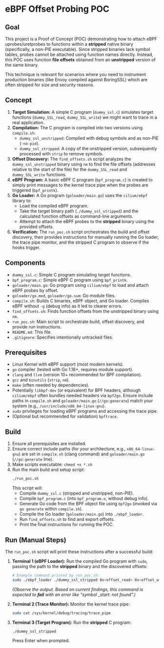 # eBPF Offset Probing POC

## Goal

This project is a Proof of Concept (POC) demonstrating how to attach eBPF uprobes/uretprobes to functions within a **stripped** native binary (specifically, a non-PIE executable). Since stripped binaries lack symbol tables, probes cannot be attached using function names directly. Instead, this POC uses function **file offsets** obtained from an **unstripped** version of the same binary.

This technique is relevant for scenarios where you need to instrument production binaries (like Envoy compiled against BoringSSL) which are often stripped for size and security reasons.

## Concept

1.  **Target Simulation:** A simple C program (`dummy_ssl.c`) simulates target functions (`dummy_SSL_read`, `dummy_SSL_write`) we might want to trace in a real application.
2.  **Compilation:** The C program is compiled into two versions using `compile.sh`:
    * `dummy_ssl_unstripped`: Compiled with debug symbols and as non-PIE (`-no-pie`).
    * `dummy_ssl_stripped`: A copy of the unstripped version, subsequently processed with `strip` to remove symbols.
3.  **Offset Discovery:** The `find_offsets.sh` script analyzes the `dummy_ssl_unstripped` binary using `nm` to find the file offsets (addresses relative to the start of the file) for the `dummy_SSL_read` and `dummy_SSL_write` functions.
4.  **eBPF Program:** A basic eBPF C program (`bpf_program.c`) is created to simply print messages to the kernel trace pipe when the probes are triggered (`bpf_printk`).
5.  **Go Loader:** A Go program (`goloader/main.go`) uses the `cilium/ebpf` library to:
    * Load the compiled eBPF program.
    * Take the target binary path (`./dummy_ssl_stripped`) and the calculated function offsets as command-line arguments.
    * Attempt to attach the eBPF probes to the **stripped** binary using the provided offsets.
6.  **Verification:** The `run_poc.sh` script orchestrates the build and offset discovery, then provides instructions for manually running the Go loader, the trace pipe monitor, and the stripped C program to observe if the hooks trigger.

## Components

* `dummy_ssl.c`: Simple C program simulating target functions.
* `bpf_program.c`: Simple eBPF C program using `bpf_printk`.
* `goloader/main.go`: Go program using `cilium/ebpf` to load and attach eBPF probes by offset.
* `goloader/go.mod`, `goloader/go.sum`: Go module files.
* `compile.sh`: Builds C binaries, eBPF object, and Go loader. Compiles eBPF without `-g` (debug info) as it led to clearer errors.
* `find_offsets.sh`: Finds function offsets from the unstripped binary using `nm`.
* `run_poc.sh`: Main script to orchestrate build, offset discovery, and provide run instructions.
* `README.md`: This file.
* `.gitignore`: Specifies intentionally untracked files.

## Prerequisites

* Linux Kernel with eBPF support (most modern kernels).
* `go` compiler (tested with Go 1.18+, requires module support).
* `clang` and `llvm` (version 10+ recommended for BPF compilation).
* `gcc` and `binutils` (`strip`, `nm`).
* `make` (often needed by dependencies).
* Potentially `libbpf-dev` (or equivalent) for BPF headers, although `cilium/ebpf` often bundles needed headers via `bpf2go`. Ensure include paths in `compile.sh` and `goloader/main.go` (`//go:generate`) match your system (e.g., `/usr/include/x86_64-linux-gnu`).
* `sudo` privileges for loading eBPF programs and accessing the trace pipe.
* (Optional but recommended for validation) `bpftrace`.

## Build

1.  Ensure all prerequisites are installed.
2.  Ensure correct include paths (for your architecture, e.g., `x86_64-linux-gnu`) are set in `compile.sh` (clang command) and `goloader/main.go` (`//go:generate` line).
3.  Make scripts executable: `chmod +x *.sh`
4.  Run the main build and setup script:
    ```bash
    ./run_poc.sh
    ```
    This script will:
    * Compile `dummy_ssl.c` (stripped and unstripped, non-PIE).
    * Compile `bpf_program.c` (into `bpf_program.o`, without debug info).
    * Generate Go code from the BPF object file using `bpf2go` (invoked via `go generate` within `compile.sh`).
    * Compile the Go loader (`goloader/main.go`) into `./ebpf_loader`.
    * Run `find_offsets.sh` to find and export offsets.
    * Print the final instructions for running the POC.

## Run (Manual Steps)

The `run_poc.sh` script will print these instructions after a successful build:

1.  **Terminal 1 (eBPF Loader):** Run the compiled Go program with `sudo`, passing the path to the **stripped** binary and the discovered offsets:
    ```bash
    # Example command printed by run_poc.sh:
    sudo ./ebpf_loader ./dummy_ssl_stripped 0x<offset_read> 0x<offset_write>
    ```
    *(Observe the output. Based on current findings, this command is expected to **fail** with an error like "symbol _start: not found".)*

2.  **Terminal 2 (Trace Monitor):** Monitor the kernel trace pipe:
    ```bash
    sudo cat /sys/kernel/debug/tracing/trace_pipe
    ```

3.  **Terminal 3 (Target Program):** Run the **stripped** C program:
    ```bash
    ./dummy_ssl_stripped
    ```
    Press Enter when prompted.
